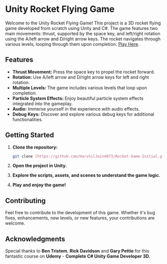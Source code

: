 # Unity Rocket Flying Game

Welcome to the Unity Rocket Flying Game! This project is a 3D rocket flying game developed from scratch using Unity and C#. The game features two main movements: thrust, supported by the space key, and left/right rotation using the A/left arrow and D/right arrow keys. The rocket navigates through various levels, looping through them upon completion. [Play Here](https://play.unity.com/mg/other/builds-0i-9).

## Features

- **Thrust Movement:** Press the space key to propel the rocket forward.
- **Rotation:** Use A/left arrow and D/right arrow keys for left and right rotation.
- **Multiple Levels:** The game includes various levels that loop upon completion.
- **Particle System Effects:** Enjoy beautiful particle system effects integrated into the gameplay.
- **Audio:** Immerse yourself in the experience with audio effects.
- **Debug Keys:** Discover and explore various debug keys for additional functionalities.

## Getting Started

1. **Clone the repository:**

   ```bash
   git clone [https://github.com/HarshilJain4073/Rocket-Game-Initial.git](https://github.com/HarshilJain4073/Rocket-Game-Initial.git)
2. **Open the project in Unity.**
3. **Explore the scripts, assets, and scenes to understand the game logic.**
4. **Play and enjoy the game!**

## Contributing
Feel free to contribute to the development of this game. Whether it's bug fixes, enhancements, new levels, or new features, your contributions are welcome.

## Acknowledgments

Special thanks to **Ben Tristem**, **Rick Davidson** and **Gary Pettie** for this fantastic course on **Udemy** - **Complete C# Unity Game Developer 3D.**
